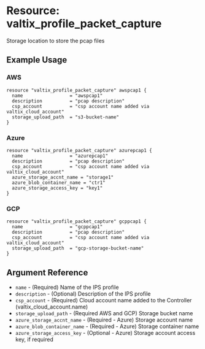 # Resource: valtix_profile_packet_capture

Storage location to store the pcap files

## Example Usage

### AWS

```hcl
resource "valtix_profile_packet_capture" awspcap1 {
  name                 = "awspcap1"
  description          = "pcap description"
  csp_account          = "csp account name added via valtix_cloud_account"
  storage_upload_path  = "s3-bucket-name"
}
```

### Azure

```hcl
resource "valtix_profile_packet_capture" azurepcap1 {
  name                 = "azurepcap1"
  description          = "pcap description"
  csp_account          = "csp account name added via valtix_cloud_account"
  azure_storage_accnt_name = "storage1"
  azure_blob_container_name = "ctr1"
  azure_storage_access_key = "key1"
}
```


### GCP

```hcl
resource "valtix_profile_packet_capture" gcppcap1 {
  name                 = "gcppcap1"
  description          = "pcap description"
  csp_account          = "csp account name added via valtix_cloud_account"
  storage_upload_path  = "gcp-storage-bucket-name"
}
```

## Argument Reference

* `name` - (Required) Name of the IPS profile
* `description` - (Optional) Description of the IPS profile
* `csp_account` - (Required) Cloud account name added to the Controller (valtix_cloud_account.name)
* `storage_upload_path` - (Required AWS and GCP) Storage bucket name
* `azure_storage_accnt_name` - (Required - Azure) Storage account name
* `azure_blob_container_name` - (Required - Azure) Storage container name
* `azure_storage_access_key` - (Optional - Azure) Storage account access key, if required